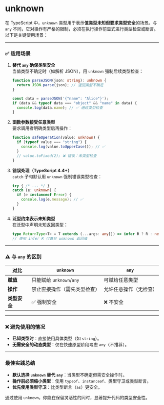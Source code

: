 # unknown
在 TypeScript 中，`unknown` 类型用于表示**值类型未知但要求类型安全**的场景。与 `any` 不同，它对操作有严格的限制，必须在执行操作前显式进行类型检查或断言。以下是关键使用场景：

---

### ✅ **适用场景**
1. **替代 `any` 确保类型安全**  
   当值类型不确定时（如解析 JSON），用 `unknown` 强制后续类型检查：
   ```typescript
   function parseJSON(json: string): unknown {
     return JSON.parse(json); // 返回类型不确定
   }
   
   const data = parseJSON('{"name": "Alice"}');
   if (data && typeof data === "object" && "name" in data) {
     console.log(data.name); // ✅ 通过类型检查
   }
   ```

2. **函数参数接受任意类型**  
   要求调用者明确类型后再操作：
   ```typescript
   function safeOperation(value: unknown) {
     if (typeof value === "string") {
       console.log(value.toUpperCase()); // ✅
     }
     // value.toFixed(2); ❌ 错误：未类型检查
   }
   ```

3. **错误处理（TypeScript 4.4+）**  
   `catch` 子句默认用 `unknown` 强制错误类型检查：
   ```typescript
   try { /* ... */ }
   catch (e: unknown) {
     if (e instanceof Error) {
       console.log(e.message); // ✅
     }
   }
   ```

4. **泛型约束表示未知类型**  
   在泛型中声明未知返回类型：
   ```typescript
   type ReturnType<T> = T extends (...args: any[]) => infer R ? R : never;
   // 使用 infer R 可兼容 unknown 返回值
   ```

---

### ⚠️ **与 `any` 的区别**
| **对比**        | `unknown`                            | `any`                     |
|------------------|--------------------------------------|---------------------------|
| **赋值**         | 只能赋给 `unknown`/`any`             | 可赋给任意类型            |
| **操作**         | 禁止直接操作（需先类型检查）          | 允许任意操作（无检查）    |
| **类型安全**     | ✅ 强制安全                          | ❌ 不安全                 |

---

### ❌ **避免使用的情况**
- **已知类型时**：直接使用具体类型（如 `string`）。
- **无需安全的动态类型**：仅在快速原型阶段考虑 `any`（不推荐）。

---

### **最佳实践总结**
- **默认选择 `unknown` 替代 `any`**：当类型不确定但需安全操作时。
- **操作前必须缩小类型**：使用 `typeof`、`instanceof`、类型守卫或类型断言。
- **优先使用类型守卫**：比类型断言（`as`）更安全。

通过使用 `unknown`，你能在保留灵活性的同时，显著提升代码的类型安全性。